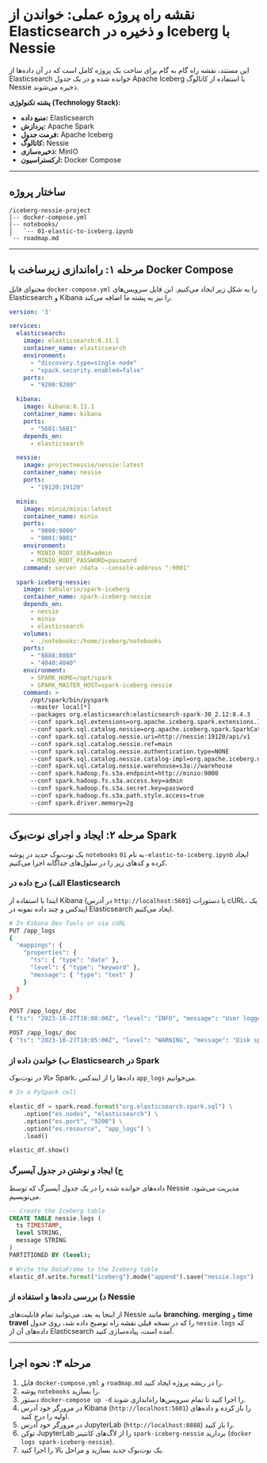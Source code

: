 # نقشه راه پروژه عملی: خواندن از Elasticsearch و ذخیره در Iceberg با Nessie

این مستند، نقشه راه گام به گام برای ساخت یک پروژه کامل است که در آن داده‌ها از Elasticsearch خوانده شده و در یک جدول Apache Iceberg با استفاده از کاتالوگ Nessie ذخیره می‌شوند.

**پشته تکنولوژی (Technology Stack):**

*   **منبع داده:** Elasticsearch
*   **پردازش:** Apache Spark
*   **فرمت جدول:** Apache Iceberg
*   **کاتالوگ:** Nessie
*   **ذخیره‌سازی:** MinIO
*   **ارکستراسیون:** Docker Compose

---

## ساختار پروژه

```
/iceberg-nessie-project
|-- docker-compose.yml
|-- notebooks/
|   `-- 01-elastic-to-iceberg.ipynb
`-- roadmap.md
```

---

## مرحله ۱: راه‌اندازی زیرساخت با Docker Compose

محتوای فایل `docker-compose.yml` را به شکل زیر ایجاد می‌کنیم. این فایل سرویس‌های Elasticsearch و Kibana را نیز به پشته ما اضافه می‌کند.

```yaml
version: '3'

services:
  elasticsearch:
    image: elasticsearch:8.11.1
    container_name: elasticsearch
    environment:
      - "discovery.type=single-node"
      - "xpack.security.enabled=false"
    ports:
      - "9200:9200"

  kibana:
    image: kibana:8.11.1
    container_name: kibana
    ports:
      - "5601:5601"
    depends_on:
      - elasticsearch

  nessie:
    image: projectnessie/nessie:latest
    container_name: nessie
    ports:
      - "19120:19120"

  minio:
    image: minio/minio:latest
    container_name: minio
    ports:
      - "9000:9000"
      - "9001:9001"
    environment:
      - MINIO_ROOT_USER=admin
      - MINIO_ROOT_PASSWORD=password
    command: server /data --console-address ":9001"

  spark-iceberg-nessie:
    image: tabulario/spark-iceberg
    container_name: spark-iceberg-nessie
    depends_on:
      - nessie
      - minio
      - elasticsearch
    volumes:
      - ./notebooks:/home/iceberg/notebooks
    ports:
      - "8888:8888"
      - "4040:4040"
    environment:
      - SPARK_HOME=/opt/spark
      - SPARK_MASTER_HOST=spark-iceberg-nessie
    command: >
      /opt/spark/bin/pyspark
      --master local[*]
      --packages org.elasticsearch:elasticsearch-spark-30_2.12:8.4.3
      --conf spark.sql.extensions=org.apache.iceberg.spark.extensions.IcebergSparkSessionExtensions,org.projectnessie.spark.extensions.NessieSparkSessionExtensions
      --conf spark.sql.catalog.nessie=org.apache.iceberg.spark.SparkCatalog
      --conf spark.sql.catalog.nessie.uri=http://nessie:19120/api/v1
      --conf spark.sql.catalog.nessie.ref=main
      --conf spark.sql.catalog.nessie.authentication.type=NONE
      --conf spark.sql.catalog.nessie.catalog-impl=org.apache.iceberg.nessie.NessieCatalog
      --conf spark.sql.catalog.nessie.warehouse=s3a://warehouse
      --conf spark.hadoop.fs.s3a.endpoint=http://minio:9000
      --conf spark.hadoop.fs.s3a.access.key=admin
      --conf spark.hadoop.fs.s3a.secret.key=password
      --conf spark.hadoop.fs.s3a.path.style.access=true
      --conf spark.driver.memory=2g
```

---

## مرحله ۲: ایجاد و اجرای نوت‌بوک Spark

یک نوت‌بوک جدید در پوشه `notebooks` به نام `01-elastic-to-iceberg.ipynb` ایجاد کرده و کدهای زیر را در سلول‌های جداگانه اجرا می‌کنیم.

### الف) درج داده در Elasticsearch

ابتدا با استفاده از Kibana (در آدرس `http://localhost:5601`) یا دستورات cURL، یک ایندکس و چند داده نمونه در Elasticsearch ایجاد می‌کنیم.

```bash
# In Kibana Dev Tools or via cURL
PUT /app_logs
{
  "mappings": {
    "properties": {
      "ts": { "type": "date" },
      "level": { "type": "keyword" },
      "message": { "type": "text" }
    }
  }
}

POST /app_logs/_doc
{ "ts": "2023-10-27T10:00:00Z", "level": "INFO", "message": "User logged in" }

POST /app_logs/_doc
{ "ts": "2023-10-27T10:05:00Z", "level": "WARNING", "message": "Disk space is running low" }
```

### ب) خواندن داده از Elasticsearch در Spark

حالا در نوت‌بوک Spark، داده‌ها را از ایندکس `app_logs` می‌خوانیم.

```python
# In a PySpark cell

elastic_df = spark.read.format("org.elasticsearch.spark.sql") \
    .option("es.nodes", "elasticsearch") \
    .option("es.port", "9200") \
    .option("es.resource", "app_logs") \
    .load()

elastic_df.show()
```

### ج) ایجاد و نوشتن در جدول آیسبرگ

داده‌های خوانده شده را در یک جدول آیسبرگ که توسط Nessie مدیریت می‌شود، می‌نویسیم.

```sql
-- Create the Iceberg table
CREATE TABLE nessie.logs (
  ts TIMESTAMP,
  level STRING,
  message STRING
)
PARTITIONED BY (level);
```

```python
# Write the DataFrame to the Iceberg table
elastic_df.write.format("iceberg").mode("append").save("nessie.logs")
```

### د) بررسی داده‌ها و استفاده از Nessie

از اینجا به بعد، می‌توانید تمام قابلیت‌های Nessie مانند **branching**، **merging** و **time travel** را که در نسخه قبلی نقشه راه توضیح داده شد، روی جدول `nessie.logs` که داده‌های آن از Elasticsearch آمده است، پیاده‌سازی کنید.

---

## مرحله ۳: نحوه اجرا

1.  فایل `docker-compose.yml` و `roadmap.md` را در ریشه پروژه ایجاد کنید.
2.  پوشه `notebooks` را بسازید.
3.  دستور `docker-compose up -d` را اجرا کنید تا تمام سرویس‌ها راه‌اندازی شوند.
4.  در مرورگر خود آدرس Kibana (`http://localhost:5601`) را باز کرده و داده‌های اولیه را درج کنید.
5.  در مرورگر خود آدرس JupyterLab (`http://localhost:8888`) را باز کنید.
6.  توکن JupyterLab را از لاگ‌های کانتینر `spark-iceberg-nessie` بردارید (`docker logs spark-iceberg-nessie`).
7.  یک نوت‌بوک جدید بسازید و مراحل بالا را اجرا کنید.